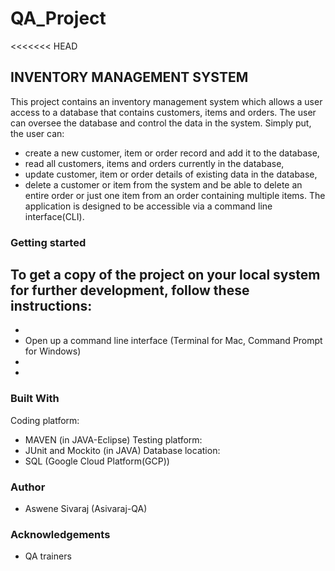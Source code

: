 # QA_Project
<<<<<<< HEAD

## INVENTORY MANAGEMENT SYSTEM
This project contains an inventory management system which allows a user access to a database that contains customers, items and orders.
The user can oversee the database and control the data in the system.
Simply put, the user can:
- create a new customer, item or order record and add it to the database,
- read all customers, items and orders currently in the database,
- update customer, item  or order details of existing data in the database, 
- delete a customer or item from the system and be able to delete an entire order or just one item from an order containing multiple items.
The application is designed to be accessible via a command line interface(CLI).

### Getting started
To get a copy of the project on your local system for further development, follow these instructions:
-
-
- Open up a command line interface (Terminal for Mac, Command Prompt for Windows)
-
-

### Built With
Coding platform:
- MAVEN (in JAVA-Eclipse)
Testing platform:
- JUnit and Mockito (in JAVA)
Database location:
- SQL (Google Cloud Platform(GCP))

### Author
- Aswene Sivaraj (Asivaraj-QA)

### Acknowledgements
- QA trainers